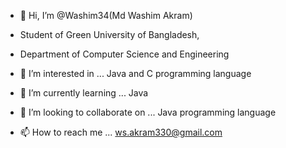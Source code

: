 - 👋 Hi, I’m @Washim34(Md Washim Akram)
- Student of Green University of Bangladesh,
- Department of Computer Science and Engineering

- 👀 I’m interested in ... Java and C programming language
- 🌱 I’m currently learning ... Java
- 💞️ I’m looking to collaborate on ... Java programming language
- 📫 How to reach me ... ws.akram330@gmail.com

<!---
Washim34/Washim34 is a ✨ special ✨ repository because its `README.md` (this file) appears on your GitHub profile.
You can click the Preview link to take a look at your changes.
--->
